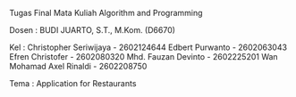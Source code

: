 Tugas Final Mata Kuliah Algorithm and Programming 

Dosen : BUDI JUARTO, S.T., M.Kom. (D6670)

Kel   : Christopher Seriwijaya   - 2602124644
        Edbert Purwanto          - 2602063043
        Efren Christofer         - 2602080320
        Mhd. Fauzan Devinto      - 2602225201
        Wan Mohamad Axel Rinaldi - 2602208750
        
Tema  : Application for Restaurants 

